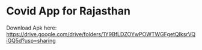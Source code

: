 # Covid App for Rajasthan
Download Apk here: https://drive.google.com/drive/folders/1Y9BfLDZOYwPOWTWGFgetQIksrVQiGQ5d?usp=sharing
